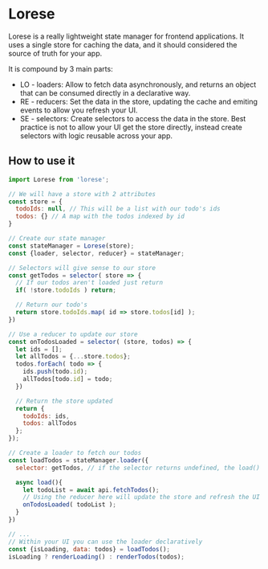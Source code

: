 # Lorese

Lorese is a really lightweight state manager for frontend applications. It uses a single store for caching the data, and it should considered the source of truth for your app.

It is compound by 3 main parts:
* LO - loaders: Allow to fetch data asynchronously, and returns an object that can be consumed directly in a declarative way.
* RE - reducers: Set the data in the store, updating the cache and emiting events to allow you refresh your UI.
* SE - selectors: Create selectors to access the data in the store. Best practice is not to allow your UI get the store directly, instead create selectors with logic reusable across your app.


## How to use it
```js
import Lorese from 'lorese';

// We will have a store with 2 attributes
const store = {
  todoIds: null, // This will be a list with our todo's ids
  todos: {} // A map with the todos indexed by id
}

// Create our state manager
const stateManager = Lorese(store);
const {loader, selector, reducer} = stateManager;

// Selectors will give sense to our store
const getTodos = selector( store => {
  // If our todos aren't loaded just return
  if( !store.todoIds ) return;

  // Return our todo's
  return store.todoIds.map( id => store.todos[id] );
})

// Use a reducer to update our store
const onTodosLoaded = selector( (store, todos) => {
  let ids = [];
  let allTodos = {...store.todos};
  todos.forEach( todo => {
    ids.push(todo.id);
    allTodos[todo.id] = todo;
  })

  // Return the store updated
  return {
    todoIds: ids,
    todos: allTodos
  };
});

// Create a loader to fetch our todos
const loadTodos = stateManager.loader({
  selector: getTodos, // if the selector returns undefined, the load() method

  async load(){
    let todoList = await api.fetchTodos();
    // Using the reducer here will update the store and refresh the UI
    onTodosLoaded( todoList );
  }
})

// ...
// Within your UI you can use the loader declaratively
const {isLoading, data: todos} = loadTodos();
isLoading ? renderLoading() : renderTodos(todos);
```
